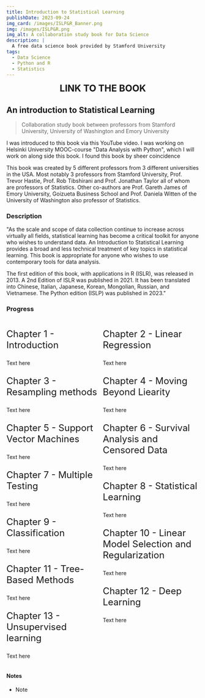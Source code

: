 ```yaml
---
title: Introduction to Statistical Learning
publishDate: 2023-09-24
img_card: /images/ISLP&R_Banner.png
img: /images/ISLP&R.png
img_alt: A collaboration study book for Data Science
description: |
  A free data science book provided by Stamford University
tags:
  - Data Science
  - Python and R
  - Statistics
---
```

<a class="link-to-book" href="https://www.statlearning.com/" target="_blank">
  Link to the book
</a>

## An introduction to Statistical Learning
> Collaboration study book between professors from Stamford University, University of Washington and Emory University

I was introduced to this book via this YouTube video. I was working on Helsinki University MOOC-course "Data Analysis with Python", which I will work on along side this book. I found this book by sheer coincidence

This book was created by 5 different professors from 3 different universities in the USA. Most notably 3 professors from Stamford University, Prof. Trevor Hastie, Prof. Rob Tibshirani and Prof. Jonathan Taylor all of whom are professors of Statistics. Other co-authors are Prof. Gareth James of Emory University, Goizueta Business School and Prof. Daniela Witten of the University of Washington also professor of Statistics.

### Description

"As the scale and scope of data collection continue to increase across virtually all fields, statistical learning has become a critical toolkit for anyone who wishes to understand data. An Introduction to Statistical Learning provides a broad and less technical treatment of key topics in statistical learning. This book is appropriate for anyone who wishes to use contemporary tools for data analysis.

The first edition of this book, with applications in R (ISLR), was released in 2013. A 2nd Edition of ISLR was published in 2021. It has been translated into Chinese, Italian, Japanese, Korean, Mongolian, Russian, and Vietnamese. The Python edition (ISLP) was published in 2023."

### Progress

<div class="table-of-contents">
  <div>
    <div>
      <p class="title">
        Chapter 1 - <span>Introduction</span>
      </p>
      <p class="text">
        Text here
      </p>
    </div>
    <div>
      <p class="title">
        Chapter 3 - <span>Resampling methods</span>
      </p>
      <p class="text">
        Text here
      </p>
    </div>
    <div>
      <p class="title">
        Chapter 5 - <span>Support Vector Machines</span>
      </p>
      <p class="text">
        Text here
      </p>  
    </div>
    <div>
      <p class="title">
        Chapter 7 - <span>Multiple Testing</span>
      </p>
      <p class="text">
        Text here
      </p>
    </div>
    <div>
      <p class="title">
        Chapter 9 - <span>Classification</span>
      </p>
      <p class="text">
        Text here
      </p>
    </div>
    <div>
      <p class="title">
        Chapter 11 - <span>Tree-Based Methods</span>
      </p>
      <p class="text">
        Text here
      </p>
    </div>
    <div>
      <p class="title">
        Chapter 13 - <span>Unsupervised learning</span>
      </p>
      <p class="text">
        Text here
      </p>
    </div>
  </div>
  <div>
    <div>
      <p class="title">
        Chapter 2 - <span>Linear Regression</span>
      </p>
      <p class="text">
        Text here
      </p>
    </div>
    <div>
      <p class="title">
        Chapter 4 - <span>Moving Beyond Liearity</span>
      </p>
      <p class="text">
        Text here
      </p>
    </div>
    <div>
      <p class="title">
        Chapter 6 - <span>Survival Analysis and Censored Data</span>
      </p>
      <p class="text">
        Text here
      </p>
    </div>
    <div>
      <p class="title">
        Chapter 8 - <span>Statistical Learning</span>
      </p>
      <p class="text">
        Text here
      </p>
    </div>
    <div>
      <p class="title">
        Chapter 10 - <span>Linear Model Selection and Regularization</span>
      </p>
      <p class="text">
        Text here
      </p>
    </div>
    <div>
      <p class="title">
        Chapter 12 - <span>Deep Learning</span>
      </p>
      <p class="text">
        Text here
      </p>
    </div>
  </div>
</div>

<style>
  .link-to-book {
    text-transform: uppercase;
    display: flex;
    justify-content: center;
    align-items: center;
    color: var(--accent-purple-3);
    text-decoration: none;
    font-weight: bold;
    font-size: 1.5rem;
  }

  .link-to-book:hover{
    color: var(--accent-purple-2);
  }
  
  .table-of-contents{
    display: grid;
    grid-template-columns: 1fr 1fr;
  }

  .table-of-contents span{
    color: var(--accent-cyan-3);
  }

  .table-of-contents .title{
    font-size: 1.5rem;
  }

  .table-of-contents .text{
    margin-bottom: 1rem;
  }
  
  @media (max-width: 719px){
    .table-of-contents{
      grid-template-columns: 1fr;
    }

    .table-of-contents .title{
      font-size: 1.2rem;
    }
  }
</style>

#### Notes

- Note